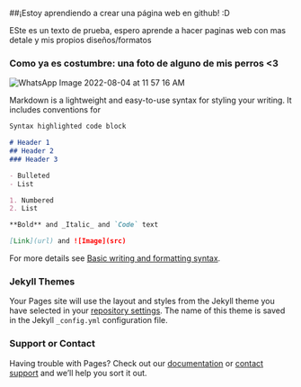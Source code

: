 ##¡Estoy aprendiendo a crear una página web en github! :D

ESte es un texto de prueba, espero aprende a hacer paginas web con mas detale y mis propios diseños/formatos 



### Como ya es costumbre: una foto de alguno de mis perros <3
![WhatsApp Image 2022-08-04 at 11 57 16 AM](https://user-images.githubusercontent.com/66651727/182918790-0df9eab2-ba00-4ec8-9a92-00ef4306cd4e.jpeg)


Markdown is a lightweight and easy-to-use syntax for styling your writing. It includes conventions for

```markdown
Syntax highlighted code block

# Header 1
## Header 2
### Header 3

- Bulleted
- List

1. Numbered
2. List

**Bold** and _Italic_ and `Code` text

[Link](url) and ![Image](src)
```

For more details see [Basic writing and formatting syntax](https://docs.github.com/en/github/writing-on-github/getting-started-with-writing-and-formatting-on-github/basic-writing-and-formatting-syntax).

### Jekyll Themes

Your Pages site will use the layout and styles from the Jekyll theme you have selected in your [repository settings](https://github.com/A-valdes/A-valdes.github.io/settings/pages). The name of this theme is saved in the Jekyll `_config.yml` configuration file.

### Support or Contact

Having trouble with Pages? Check out our [documentation](https://docs.github.com/categories/github-pages-basics/) or [contact support](https://support.github.com/contact) and we’ll help you sort it out.
